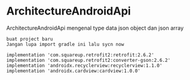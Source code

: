 # ArchitectureAndroidApi
ArchitectureAndroidApi mengenal type data json object dan json array

    buat project baru
    Jangan lupa import gradle ini lalu sycn now

    implementation 'com.squareup.retrofit2:retrofit:2.6.2'
    implementation 'com.squareup.retrofit2:converter-gson:2.6.2'
    implementation 'androidx.recyclerview:recyclerview:1.1.0'
    implementation 'androidx.cardview:cardview:1.0.0'
